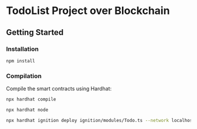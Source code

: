 # TodoList Project over Blockchain

## Getting Started

### Installation

   ```sh
   npm install
   ```

### Compilation

Compile the smart contracts using Hardhat:
```sh
npx hardhat compile
```

```sh
npx hardhat node
```

```sh
npx hardhat ignition deploy ignition/modules/Todo.ts --network localhost
```